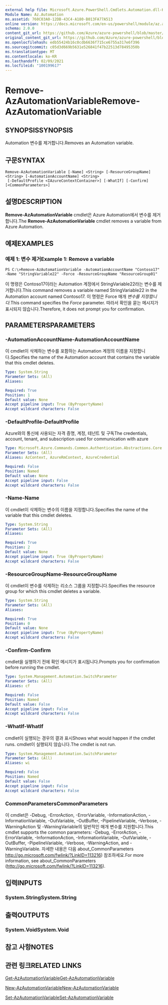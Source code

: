 ```yaml
---
external help file: Microsoft.Azure.PowerShell.Cmdlets.Automation.dll-Help.xml
Module Name: Az.Automation
ms.assetid: 760C03A0-12DB-43C4-A180-B013FA77A513
online version: https://docs.microsoft.com/en-us/powershell/module/az.automation/remove-azautomationvariable
schema: 2.0.0
content_git_url: https://github.com/Azure/azure-powershell/blob/master/src/Automation/Automation/help/Remove-AzAutomationVariable.md
original_content_git_url: https://github.com/Azure/azure-powershell/blob/master/src/Automation/Automation/help/Remove-AzAutomationVariable.md
ms.openlocfilehash: edb55424b16c0cdb6636f715ce6755a317e6f396
ms.sourcegitcommit: c05d3d669b5631e526841f47b22513d78495350b
ms.translationtype: MT
ms.contentlocale: ko-KR
ms.lasthandoff: 02/09/2021
ms.locfileid: "100199617"
---
```

# <span data-ttu-id="98631-101">Remove-AzAutomationVariable</span><span class="sxs-lookup"><span data-stu-id="98631-101">Remove-AzAutomationVariable</span></span>

## <span data-ttu-id="98631-102">SYNOPSIS</span><span class="sxs-lookup"><span data-stu-id="98631-102">SYNOPSIS</span></span>
<span data-ttu-id="98631-103">Automation 변수를 제거합니다.</span><span class="sxs-lookup"><span data-stu-id="98631-103">Removes an Automation variable.</span></span>

## <span data-ttu-id="98631-104">구문</span><span class="sxs-lookup"><span data-stu-id="98631-104">SYNTAX</span></span>

```
Remove-AzAutomationVariable [-Name] <String> [-ResourceGroupName] <String> [-AutomationAccountName] <String>
 [-DefaultProfile <IAzureContextContainer>] [-WhatIf] [-Confirm] [<CommonParameters>]
```

## <span data-ttu-id="98631-105">설명</span><span class="sxs-lookup"><span data-stu-id="98631-105">DESCRIPTION</span></span>
<span data-ttu-id="98631-106">**Remove-AzAutomationVariable** cmdlet은 Azure Automation에서 변수를 제거합니다.</span><span class="sxs-lookup"><span data-stu-id="98631-106">The **Remove-AzAutomationVariable** cmdlet removes a variable from Azure Automation.</span></span>

## <span data-ttu-id="98631-107">예제</span><span class="sxs-lookup"><span data-stu-id="98631-107">EXAMPLES</span></span>

### <span data-ttu-id="98631-108">예제 1: 변수 제거</span><span class="sxs-lookup"><span data-stu-id="98631-108">Example 1: Remove a variable</span></span>
```
PS C:\>Remove-AzAutomationVariable -AutomationAccountName "Contoso17" -Name "StringVariable22" -Force -ResourceGroupName "ResourceGroup01"
```

<span data-ttu-id="98631-109">이 명령은 Contoso17이라는 Automation 계정에서 StringVariable22라는 변수를 제거합니다.</span><span class="sxs-lookup"><span data-stu-id="98631-109">This command removes a variable named StringVariable22 in the Automation account named Contoso17.</span></span>
<span data-ttu-id="98631-110">이 명령은 Force 매개 *변수를 지정합니다.*</span><span class="sxs-lookup"><span data-stu-id="98631-110">This command specifies the *Force* parameter.</span></span>
<span data-ttu-id="98631-111">따라서 확인을 묻는 메시지가 표시되지 않습니다.</span><span class="sxs-lookup"><span data-stu-id="98631-111">Therefore, it does not prompt you for confirmation.</span></span>

## <span data-ttu-id="98631-112">PARAMETERS</span><span class="sxs-lookup"><span data-stu-id="98631-112">PARAMETERS</span></span>

### <span data-ttu-id="98631-113">-AutomationAccountName</span><span class="sxs-lookup"><span data-stu-id="98631-113">-AutomationAccountName</span></span>
<span data-ttu-id="98631-114">이 cmdlet이 삭제하는 변수를 포함하는 Automation 계정의 이름을 지정합니다.</span><span class="sxs-lookup"><span data-stu-id="98631-114">Specifies the name of the Automation account that contains the variable that this cmdlet deletes.</span></span>

```yaml
Type: System.String
Parameter Sets: (All)
Aliases:

Required: True
Position: 1
Default value: None
Accept pipeline input: True (ByPropertyName)
Accept wildcard characters: False
```

### <span data-ttu-id="98631-115">-DefaultProfile</span><span class="sxs-lookup"><span data-stu-id="98631-115">-DefaultProfile</span></span>
<span data-ttu-id="98631-116">Azure와의 통신에 사용되는 자격 증명, 계정, 테넌트 및 구독</span><span class="sxs-lookup"><span data-stu-id="98631-116">The credentials, account, tenant, and subscription used for communication with azure</span></span>

```yaml
Type: Microsoft.Azure.Commands.Common.Authentication.Abstractions.Core.IAzureContextContainer
Parameter Sets: (All)
Aliases: AzContext, AzureRmContext, AzureCredential

Required: False
Position: Named
Default value: None
Accept pipeline input: False
Accept wildcard characters: False
```

### <span data-ttu-id="98631-117">-Name</span><span class="sxs-lookup"><span data-stu-id="98631-117">-Name</span></span>
<span data-ttu-id="98631-118">이 cmdlet이 삭제하는 변수의 이름을 지정합니다.</span><span class="sxs-lookup"><span data-stu-id="98631-118">Specifies the name of the variable that this cmdlet deletes.</span></span>

```yaml
Type: System.String
Parameter Sets: (All)
Aliases:

Required: True
Position: 2
Default value: None
Accept pipeline input: True (ByPropertyName)
Accept wildcard characters: False
```

### <span data-ttu-id="98631-119">-ResourceGroupName</span><span class="sxs-lookup"><span data-stu-id="98631-119">-ResourceGroupName</span></span>
<span data-ttu-id="98631-120">이 cmdlet이 변수를 삭제하는 리소스 그룹을 지정합니다.</span><span class="sxs-lookup"><span data-stu-id="98631-120">Specifies the resource group for which this cmdlet deletes a variable.</span></span>

```yaml
Type: System.String
Parameter Sets: (All)
Aliases:

Required: True
Position: 0
Default value: None
Accept pipeline input: True (ByPropertyName)
Accept wildcard characters: False
```

### <span data-ttu-id="98631-121">-Confirm</span><span class="sxs-lookup"><span data-stu-id="98631-121">-Confirm</span></span>
<span data-ttu-id="98631-122">cmdlet을 실행하기 전에 확인 메시지가 표시됩니다.</span><span class="sxs-lookup"><span data-stu-id="98631-122">Prompts you for confirmation before running the cmdlet.</span></span>

```yaml
Type: System.Management.Automation.SwitchParameter
Parameter Sets: (All)
Aliases: cf

Required: False
Position: Named
Default value: False
Accept pipeline input: False
Accept wildcard characters: False
```

### <span data-ttu-id="98631-123">-WhatIf</span><span class="sxs-lookup"><span data-stu-id="98631-123">-WhatIf</span></span>
<span data-ttu-id="98631-124">cmdlet이 실행되는 경우의 결과 표시</span><span class="sxs-lookup"><span data-stu-id="98631-124">Shows what would happen if the cmdlet runs.</span></span>
<span data-ttu-id="98631-125">cmdlet이 실행되지 않습니다.</span><span class="sxs-lookup"><span data-stu-id="98631-125">The cmdlet is not run.</span></span>

```yaml
Type: System.Management.Automation.SwitchParameter
Parameter Sets: (All)
Aliases: wi

Required: False
Position: Named
Default value: False
Accept pipeline input: False
Accept wildcard characters: False
```

### <span data-ttu-id="98631-126">CommonParameters</span><span class="sxs-lookup"><span data-stu-id="98631-126">CommonParameters</span></span>
<span data-ttu-id="98631-127">이 cmdlet은 -Debug, -ErrorAction, -ErrorVariable, -InformationAction, -InformationVariable, -OutVariable, -OutBuffer, -PipelineVariable, -Verbose, -WarningAction 및 -WarningVariable의 일반적인 매개 변수를 지원합니다.</span><span class="sxs-lookup"><span data-stu-id="98631-127">This cmdlet supports the common parameters: -Debug, -ErrorAction, -ErrorVariable, -InformationAction, -InformationVariable, -OutVariable, -OutBuffer, -PipelineVariable, -Verbose, -WarningAction, and -WarningVariable.</span></span> <span data-ttu-id="98631-128">자세한 내용은 다음 about_CommonParameters http://go.microsoft.com/fwlink/?LinkID=113216) 참조하세요.</span><span class="sxs-lookup"><span data-stu-id="98631-128">For more information, see about_CommonParameters (http://go.microsoft.com/fwlink/?LinkID=113216).</span></span>

## <span data-ttu-id="98631-129">입력</span><span class="sxs-lookup"><span data-stu-id="98631-129">INPUTS</span></span>

### <span data-ttu-id="98631-130">System.String</span><span class="sxs-lookup"><span data-stu-id="98631-130">System.String</span></span>

## <span data-ttu-id="98631-131">출력</span><span class="sxs-lookup"><span data-stu-id="98631-131">OUTPUTS</span></span>

### <span data-ttu-id="98631-132">System.Void</span><span class="sxs-lookup"><span data-stu-id="98631-132">System.Void</span></span>

## <span data-ttu-id="98631-133">참고 사항</span><span class="sxs-lookup"><span data-stu-id="98631-133">NOTES</span></span>

## <span data-ttu-id="98631-134">관련 링크</span><span class="sxs-lookup"><span data-stu-id="98631-134">RELATED LINKS</span></span>

[<span data-ttu-id="98631-135">Get-AzAutomationVariable</span><span class="sxs-lookup"><span data-stu-id="98631-135">Get-AzAutomationVariable</span></span>](./Get-AzAutomationVariable.md)

[<span data-ttu-id="98631-136">New-AzAutomationVariable</span><span class="sxs-lookup"><span data-stu-id="98631-136">New-AzAutomationVariable</span></span>](./New-AzAutomationVariable.md)

[<span data-ttu-id="98631-137">Set-AzAutomationVariable</span><span class="sxs-lookup"><span data-stu-id="98631-137">Set-AzAutomationVariable</span></span>](./Set-AzAutomationVariable.md)


